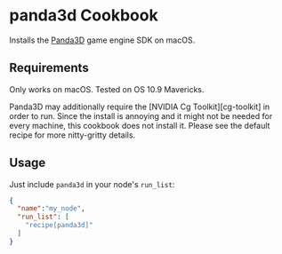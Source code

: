 panda3d Cookbook
================

Installs the [Panda3D][panda3d] game engine SDK on macOS.

[panda3d]: http://www.panda3d.org/

Requirements
------------

Only works on macOS. Tested on OS 10.9 Mavericks.

Panda3D may additionally require the [NVIDIA Cg Toolkit][cg-toolkit]
in order to run. Since the install is annoying and it might not be
needed for every machine, this cookbook does not install it. Please
see the default recipe for more nitty-gritty details.

[cg-toolit]: https://developer.nvidia.com/cg-toolkit

Usage
-----

Just include `panda3d` in your node's `run_list`:

```json
{
  "name":"my_node",
  "run_list": [
    "recipe[panda3d]"
  ]
}
```
